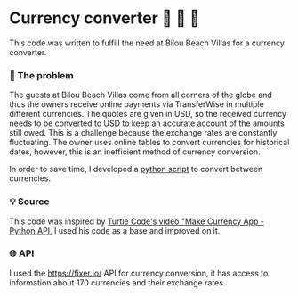 # Currency converter 💱 💸 🌴

This code was written to fulfill the need at Bilou Beach Villas for a currency converter.

### 🤔 The problem
The guests at Bilou Beach Villas come from all corners of the globe and thus the owners receive online payments via TransferWise in multiple different currencies. 
The quotes are given in USD, so the received currency needs to be converted to USD to keep an accurate account of the amounts still owed.
This is a challenge because the exchange rates are constantly fluctuating. 
The owner uses online tables to convert currencies for historical dates, however, this is an inefficient method of currency conversion. 

In order to save time, I developed a [python script](https://github.com/jessicastow/currency_converter/blob/main/currency_converter_v1.py) to convert between currencies. 

### 💡 Source
This code was inspired by [Turtle Code's video "Make Currency App - Python API](https://www.youtube.com/watch?v=isx6SpxZ4y0), I used his code as a base and improved on it. 

### 🌐 API
I used the https://fixer.io/ API for currency conversion, it has access to information about 170 currencies and their exchange rates. 

